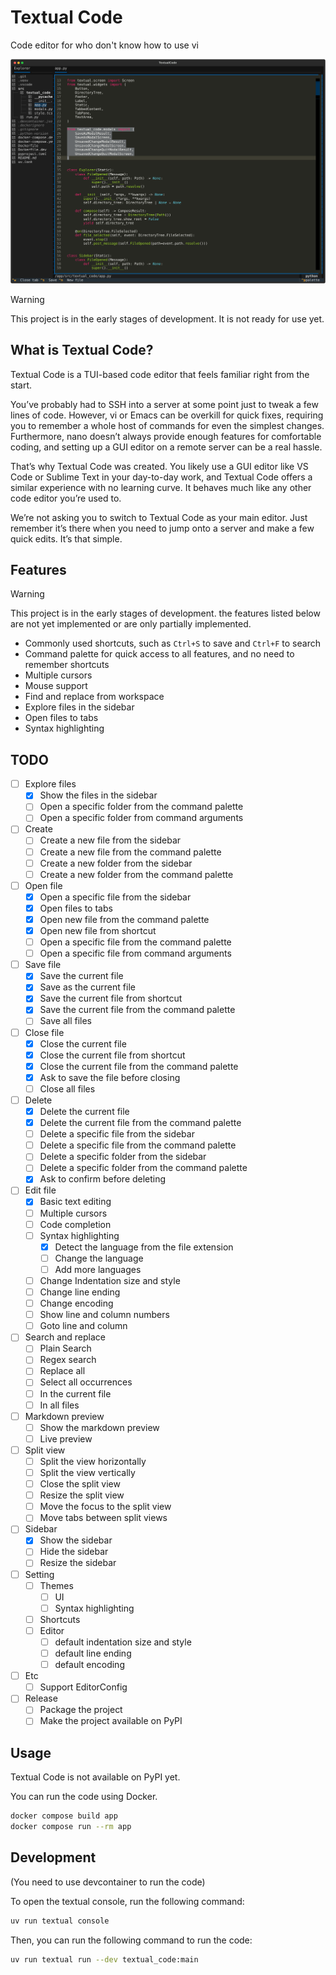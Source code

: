 Textual Code
============

Code editor for who don't know how to use vi

![Screenshot](docs/preview.svg)

> [!WARNING]  
> This project is in the early stages of development.
> It is not ready for use yet.

## What is Textual Code?

Textual Code is a TUI-based code editor that feels familiar right from the start.

You’ve probably had to SSH into a server at some point just to tweak a few lines of code.
However, vi or Emacs can be overkill for quick fixes, requiring you to remember a whole host of commands for even the simplest changes.
Furthermore, nano doesn’t always provide enough features for comfortable coding, and setting up a GUI editor on a remote server can be a real hassle.

That’s why Textual Code was created.
You likely use a GUI editor like VS Code or Sublime Text in your day-to-day work, and Textual Code offers a similar experience with no learning curve.
It behaves much like any other code editor you’re used to.

We’re not asking you to switch to Textual Code as your main editor.
Just remember it’s there when you need to jump onto a server and make a few quick edits.
It’s that simple.

## Features

> [!WARNING]  
> This project is in the early stages of development.
> the features listed below are not yet implemented or are only partially implemented.

- Commonly used shortcuts, such as `Ctrl+S` to save and `Ctrl+F` to search
- Command palette for quick access to all features, and no need to remember shortcuts
- Multiple cursors
- Mouse support
- Find and replace from workspace
- Explore files in the sidebar
- Open files to tabs
- Syntax highlighting

## TODO

- [ ] Explore files
    - [x] Show the files in the sidebar
    - [ ] Open a specific folder from the command palette
    - [ ] Open a specific folder from command arguments
- [ ] Create
    - [ ] Create a new file from the sidebar
    - [ ] Create a new file from the command palette
    - [ ] Create a new folder from the sidebar
    - [ ] Create a new folder from the command palette
- [ ] Open file
    - [x] Open a specific file from the sidebar
    - [x] Open files to tabs
    - [x] Open new file from the command palette
    - [x] Open new file from shortcut
    - [ ] Open a specific file from the command palette
    - [ ] Open a specific file from command arguments
- [ ] Save file
    - [x] Save the current file
    - [x] Save as the current file
    - [x] Save the current file from shortcut
    - [x] Save the current file from the command palette
    - [ ] Save all files
- [ ] Close file
    - [x] Close the current file
    - [x] Close the current file from shortcut
    - [x] Close the current file from the command palette
    - [x] Ask to save the file before closing
    - [ ] Close all files
- [ ] Delete
    - [x] Delete the current file
    - [x] Delete the current file from the command palette
    - [ ] Delete a specific file from the sidebar
    - [ ] Delete a specific file from the command palette
    - [ ] Delete a specific folder from the sidebar
    - [ ] Delete a specific folder from the command palette
    - [x] Ask to confirm before deleting
- [ ] Edit file
    - [x] Basic text editing
    - [ ] Multiple cursors
    - [ ] Code completion
    - [ ] Syntax highlighting
        - [x] Detect the language from the file extension
        - [ ] Change the language
        - [ ] Add more languages
    - [ ] Change Indentation size and style
    - [ ] Change line ending
    - [ ] Change encoding
    - [ ] Show line and column numbers
    - [ ] Goto line and column 
- [ ] Search and replace
    - [ ] Plain Search
    - [ ] Regex search
    - [ ] Replace all
    - [ ] Select all occurrences
    - [ ] In the current file
    - [ ] In all files
- [ ] Markdown preview
    - [ ] Show the markdown preview
    - [ ] Live preview
- [ ] Split view
    - [ ] Split the view horizontally
    - [ ] Split the view vertically
    - [ ] Close the split view
    - [ ] Resize the split view
    - [ ] Move the focus to the split view
    - [ ] Move tabs between split views
- [ ] Sidebar
    - [x] Show the sidebar
    - [ ] Hide the sidebar
    - [ ] Resize the sidebar
- [ ] Setting
    - [ ] Themes
        - [ ] UI
        - [ ] Syntax highlighting
    - [ ] Shortcuts
    - [ ] Editor
        - [ ] default indentation size and style
        - [ ] default line ending
        - [ ] default encoding
- [ ] Etc
    - [ ] Support EditorConfig
- [ ] Release
    - [ ] Package the project
    - [ ] Make the project available on PyPI

## Usage

Textual Code is not available on PyPI yet.

You can run the code using Docker.

```bash
docker compose build app
docker compose run --rm app
```

## Development

(You need to use devcontainer to run the code)

To open the textual console, run the following command:

```bash
uv run textual console
```

Then, you can run the following command to run the code:

```bash
uv run textual run --dev textual_code:main
```
